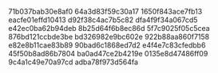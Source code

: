 71b037bab30e8af0
64a3d83f59c30a17
1650f843ace7fb13
eacfe01effd10413
d92f38c4ac7b5c82
dfa4f9f34a067cd5
e42ec0ba62b94deb
8b25d64f6b8ec86d
5f7c9025f05c5cea
876bd121ccbde3be
bd326982e9bc602e
922b88aa860f7158
e82e8b11cae83b89
90bad6c1868ed7d2
e4f4e7c83cfedbb6
45f50b8ad86b7804
ba0ad47ce2b4219e
0135e8d47486ff09
9c4a1c49e70a97cd
adba78f973d564fa
